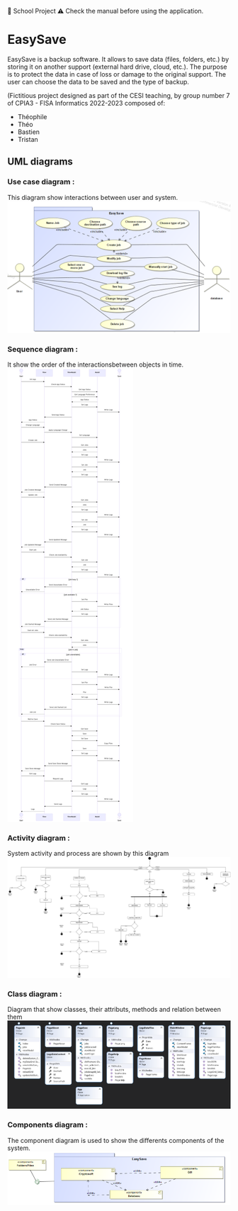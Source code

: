 📘 School Project
⚠️ Check the manual before using the application.

# EasySave

 EasySave is a backup software. It allows to save data (files, folders, etc.) by storing it on another support (external hard drive, cloud, etc.). The purpose is to protect the data in case of loss or damage to the original support. The user can choose the data to be saved and the type of backup.



(Fictitious project designed as part of the CESI teaching, by group number 7 of CPIA3 - FISA Informatics 2022-2023 composed of:

 - Théophile
 - Théo
 - Bastien
 - Tristan

## UML diagrams

### Use case diagram :
This diagram show interactions between user and system.
![image](/Assets/Usecase.png)

### Sequence diagram :
It show the order of the interactionsbetween objects in time.
![image](/Assets/sequence.png)

### Activity diagram :
System activity and process are shown by this diagram 
![image](/Assets/Activity.png)

### Class diagram :
Diagram that show classes, their attributs, methods and relation between them
![image](/Assets/Class.png)

### Components diagram :
The component diagram is used to show the differents components of the system.
![image](/Assets/Component.png)




